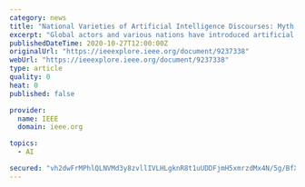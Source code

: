 ```yaml
---
category: news
title: "National Varieties of Artificial Intelligence Discourses: Myth, Utopianism, and Solutionism in West European Policy Expectations"
excerpt: "Global actors and various nations have introduced artificial intelligence (AI) agendas where AI appears as a slippery, politicized phenomenon. In this article, we reveal that AI is mythologized as a benevolent,"
publishedDateTime: 2020-10-27T12:00:00Z
originalUrl: "https://ieeexplore.ieee.org/document/9237338"
webUrl: "https://ieeexplore.ieee.org/document/9237338"
type: article
quality: 0
heat: 0
published: false

provider:
  name: IEEE
  domain: ieee.org

topics:
  - AI

secured: "vh2dwFrMPhlQLNVMd3y8zvllIVLHLgknR8t1uUDDFjmH5xmrzdMx4N/5g/BfX7quYb4YZmsltm/tbvh25uatWuFH1XgSZmZJ2qGPUUYXtYmkjk/5haQPjFSs+yzxYkHkR2qZGr72VFrDsZKtohsgUcYhG6W4im6osajhaQ4Hnw3XTvw2ZIQwnYYP2gRTOgZQALfatWA4h4VcXSJZaGoQj2+h1ASkwoAkpOeT+4ldHE99X3CyjnNGo0rozdLglG0vLns7iSAwc7yQtQxD5FS0/3s3UaiX2TXXjIq8bjweiLjggKpjrpFKURz2dvdMXmmvi+gg4kYrHvSdEikW0uqTMc05DMZRZF7eenpBvpFI+zg=;/5w7ONIAKo2EGpOGniSW5w=="
---
```


